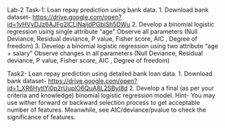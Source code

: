 Lab-2
Task-1: Loan repay prediction using bank data.
    1. Download bank dataset-
https://drive.google.com/open?id=1vHVyDJz6AJFg2lCLjNaijdPGbiSh5DWu
    2. Develop a binomial  logistic regression using single attribute “age”
Observe all parameters (Null Deviance, Residual deviance, P value, Fisher score, AIC , Degree of freedom)
    3. Develop a binomial  logistic regression using two  attribute “age + salary”
Observe changes in all parameters (Null Deviance, Residual deviance, P value, Fisher score, AIC , Degree of freedom)


Task2-
 Loan repay prediction using detailed bank loan data.
    1. Download bank dataset-
https://drive.google.com/open?id=1_XR6HytlYi0p2rUuplO6QuA8L2SByI8d
    2. Develop a final (as per your criteria and knowledge) binomial  logistic regression model.
Hint- You may use wither forward or backward selection process to get acceptable number of features. Meanwhile, see AIC/deviance/pvalue to check the significance of features. 
